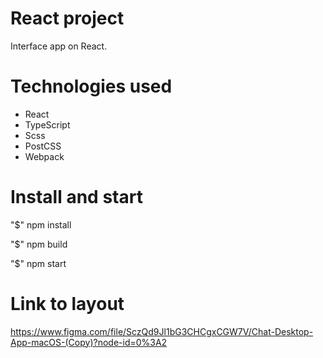 # React project

Interface app on React.

# Technologies used

- React
- TypeScript
- Scss
- PostCSS
- Webpack

# Install and start

"$" npm install 

"$" npm build

"$" npm start

# Link to layout
https://www.figma.com/file/SczQd9Jl1bG3CHCgxCGW7V/Chat-Desktop-App-macOS-(Copy)?node-id=0%3A2




